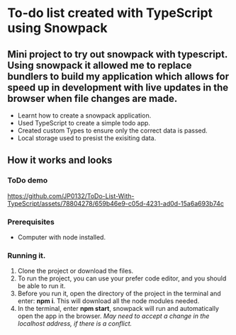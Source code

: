 # To-do list created with TypeScript using Snowpack

## Mini project to try out snowpack with typescript. Using snowpack it allowed me to replace bundlers to build my application which allows for speed up in development with live updates in the browser when file changes are made.

* Learnt how to create a snowpack application.  
* Used TypeScript to create a simple todo app.  
* Created custom Types to ensure only the correct data is passed.  
* Local storage used to presist the exisiting data.  

## How it works and looks  

### ToDo demo  


https://github.com/JP0132/ToDo-List-With-TypeScript/assets/78804278/659b46e9-c05d-4231-ad0d-15a6a693b74c


### Prerequisites  
* Computer with node installed.  

### Running it.  
1. Clone the project or download the files.   
2. To run the project, you can use your prefer code editor, and you should be able to run it. 
3. Before you run it, open the directory of the project in the terminal and enter: **npm i**. This will download all the node modules needed.  
4. In the terminal, enter **npm start**, snowpack will run and automatically open the app in the browser. *May need to accept a change in the localhost address, if there is a conflict.*
